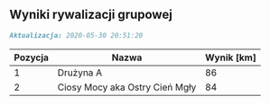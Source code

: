 ## Wyniki rywalizacji grupowej

```markdown
Aktualizacja: 2020-05-30 20:51:20
```

Pozycja | Nazwa | Wynik [km] |
------------ | -------------  | -------------
 1 |Drużyna A | 86 
 2 |Ciosy Mocy aka Ostry Cień Mgły | 84